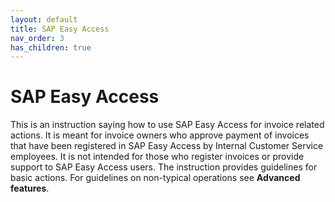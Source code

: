 ```yaml
---
layout: default
title: SAP Easy Access
nav_order: 3
has_children: true
---
```

# SAP Easy Access

This is an instruction saying how to use SAP Easy Access for invoice related actions. 
It is meant for invoice owners who approve payment of invoices that have been registered in SAP Easy Access by Internal Customer Service employees. 
It is not intended for those who register invoices or provide support to SAP Easy Access users. 
The instruction provides guidelines for basic actions. For guidelines on non-typical operations see **Advanced features**.
